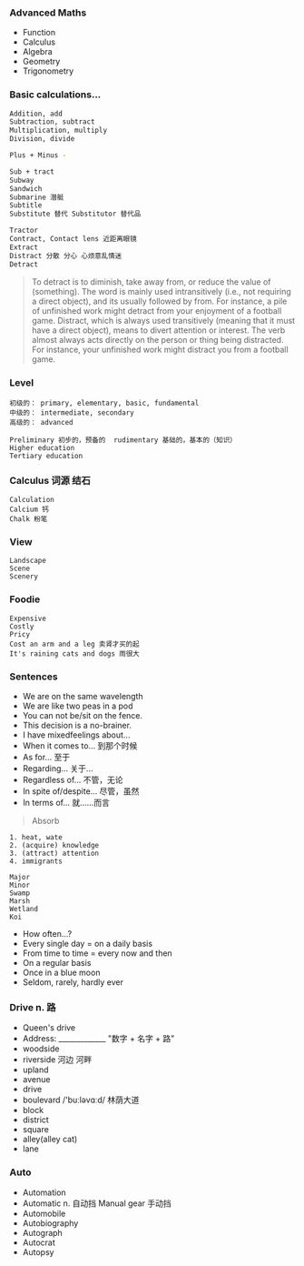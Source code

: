 ### Advanced Maths 

* Function
* Calculus
* Algebra  
* Geometry  
* Trigonometry

### Basic calculations...
```bash
Addition, add
Subtraction, subtract
Multiplication, multiply
Division, divide

Plus + Minus -

Sub + tract
Subway
Sandwich
Submarine 潜艇
Subtitle
Substitute 替代 Substitutor 替代品

Tractor
Contract, Contact lens 近距离眼镜
Extract
Distract 分散 分心 心烦意乱情迷
Detract

```

> To detract is to diminish, take away from, or reduce the value of (something). The word is mainly used intransitively (i.e., not requiring a direct object), and its usually followed by from. For instance, a pile of unfinished work might detract from your enjoyment of a football game. Distract, which is always used transitively (meaning that it must have a direct object), means to divert attention or interest. The verb almost always acts directly on the person or thing being distracted. For instance, your unfinished work might distract you from a football game.

### Level
```
初级的： primary, elementary, basic, fundamental
中级的： intermediate, secondary
高级的： advanced

Preliminary 初步的，预备的  rudimentary 基础的，基本的（知识）
Higher education
Tertiary education
```


### Calculus 词源 结石
```
Calculation
Calcium 钙
Chalk 粉笔
```

### View
```
Landscape
Scene
Scenery
```

### Foodie
```
Expensive
Costly
Pricy
Cost an arm and a leg 卖肾才买的起
It's raining cats and dogs 雨很大
```

### Sentences
* We are on the same wavelength
* We are like two peas in a pod
* You can not be/sit on the fence.
* This decision is a no-brainer.
* I have mixedfeelings about...
* When it comes to... 到那个时候
* As for... 至于
* Regarding... 关于...
* Regardless of... 不管，无论
* In spite of/despite... 尽管，虽然
* In terms of... 就……而言


> Absorb
```
1. heat, wate
2. (acquire) knowledge
3. (attract) attention
4. immigrants
```

```
Major
Minor
Swamp
Marsh
Wetland
Koi
```

* How often...?
* Every single day = on a daily basis
* From time to time = every now and then
* On a regular basis
* Once in a blue moon
* Seldom, rarely, hardly ever

### Drive n. 路
* Queen's drive
* Address: _____________ "数字 + 名字 + 路"
* woodside
* riverside 河边 河畔
* upland
* avenue
* drive
* boulevard /'buːləvɑːd/ 林荫大道
* block
* district
* square
* alley(alley cat)
* lane

### Auto
* Automation
* Automatic n. 自动挡 Manual gear 手动挡
* Automobile
* Autobiography
* Autograph
* Autocrat
* Autopsy
